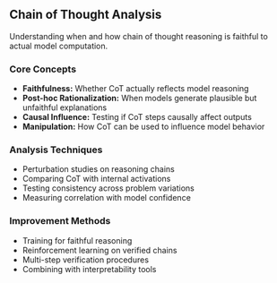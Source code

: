## Chain of Thought Analysis

Understanding when and how chain of thought reasoning is faithful to actual model computation.

### Core Concepts

-   **Faithfulness:** Whether CoT actually reflects model reasoning
-   **Post-hoc Rationalization:** When models generate plausible but unfaithful explanations
-   **Causal Influence:** Testing if CoT steps causally affect outputs
-   **Manipulation:** How CoT can be used to influence model behavior

### Analysis Techniques

-   Perturbation studies on reasoning chains
-   Comparing CoT with internal activations
-   Testing consistency across problem variations
-   Measuring correlation with model confidence

### Improvement Methods

-   Training for faithful reasoning
-   Reinforcement learning on verified chains
-   Multi-step verification procedures
-   Combining with interpretability tools
